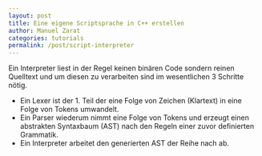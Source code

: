 ```yaml
---
layout: post
title: Eine eigene Scriptsprache in C++ erstellen
author: Manuel Zarat
categories: tutorials
permalink: /post/script-interpreter
---
```


Ein Interpreter liest in der Regel keinen binären Code sondern reinen Quelltext und um diesen zu verarbeiten sind im wesentlichen 3 Schritte nötig.

  * Ein Lexer ist der 1. Teil der eine Folge von Zeichen (Klartext) in eine Folge von Tokens umwandelt.
  * Ein Parser wiederum nimmt eine Folge von Tokens und erzeugt einen abstrakten Syntaxbaum (AST) nach den Regeln einer zuvor definierten Grammatik.
  * Ein Interpreter arbeitet den generierten AST der Reihe nach ab.
